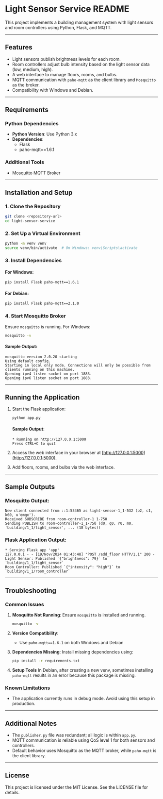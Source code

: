 
# Light Sensor Service README

This project implements a building management system with light sensors and room controllers using Python, Flask, and MQTT.

---

## Features

- Light sensors publish brightness levels for each room.
- Room controllers adjust bulb intensity based on the light sensor data (low, medium, high).
- A web interface to manage floors, rooms, and bulbs.
- MQTT communication with `paho-mqtt` as the client library and `Mosquitto` as the broker.
- Compatibility with Windows and Debian.

---

## Requirements

### Python Dependencies
- **Python Version**: Use Python 3.x
- **Dependencies**:
  - Flask
  - paho-mqtt==1.6.1

### Additional Tools
- Mosquitto MQTT Broker

---

## Installation and Setup

### 1. Clone the Repository
```bash
git clone <repository-url>
cd light-sensor-service
```

### 2. Set Up a Virtual Environment
```bash
python -m venv venv
source venv/bin/activate  # On Windows: venv\Scripts\activate
```

### 3. Install Dependencies
#### For Windows:
```bash
pip install Flask paho-mqtt==1.6.1
```

#### For Debian:
```bash
pip install Flask paho-mqtt==2.1.0
```

### 4. Start Mosquitto Broker
Ensure `mosquitto` is running. For Windows:
```bash
mosquitto -v
```

#### Sample Output:
```plaintext
mosquitto version 2.0.20 starting
Using default config.
Starting in local only mode. Connections will only be possible from clients running on this machine.
Opening ipv4 listen socket on port 1883.
Opening ipv6 listen socket on port 1883.
```

---

## Running the Application

1. Start the Flask application:
   ```bash
   python app.py
   ```

   #### Sample Output:
   ```plaintext
   * Running on http://127.0.0.1:5000
   Press CTRL+C to quit
   ```

2. Access the web interface in your browser at [http://127.0.0.1:5000](http://127.0.0.1:5000).

3. Add floors, rooms, and bulbs via the web interface.

---

## Sample Outputs

### Mosquitto Output:
```plaintext
New client connected from ::1:53465 as light-sensor-1_1-532 (p2, c1, k60, u'emqx').
Received SUBSCRIBE from room-controller-1_1-750
Sending PUBLISH to room-controller-1_1-750 (d0, q0, r0, m0, 'building/1_1/light_sensor', ... (18 bytes))
```

### Flask Application Output:
```plaintext
* Serving Flask app 'app'
127.0.0.1 - - [19/Nov/2024 01:43:48] "POST /add_floor HTTP/1.1" 200 -
Light Sensor: Published `{"brightness": 79}` to `building/1_1/light_sensor`
Room Controller: Published `{"intensity": "high"}` to `building/1_1/room_controller`
```

---

## Troubleshooting

### Common Issues
1. **Mosquitto Not Running**:
   Ensure `mosquitto` is installed and running.
   ```bash
   mosquitto -v
   ```

2. **Version Compatibility**:
   - Use `paho-mqtt==1.6.1` on both Windows and Debian

3. **Dependencies Missing**:
   Install missing dependencies using:
   ```bash
   pip install -r requirements.txt
   ```

4. **Setup Tools**
   In Debian, after creating a new venv, sometimes installing `paho-mqtt` results in an error because this package is missing.

### Known Limitations
- The application currently runs in debug mode. Avoid using this setup in production.

---

## Additional Notes

- The `publisher.py` file was redundant; all logic is within `app.py`.
- MQTT communication is reliable using QoS level 1 for both sensors and controllers.
- Default behavior uses Mosquitto as the MQTT broker, while `paho-mqtt` is the client library.

---

## License

This project is licensed under the MIT License. See the LICENSE file for details.
